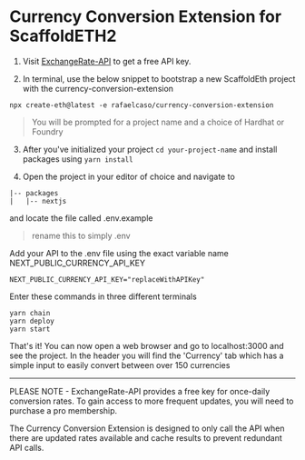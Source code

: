 # Currency Conversion Extension for ScaffoldETH2

1) Visit [ExchangeRate-API](https://www.exchangerate-api.com/) to get a free API key.

2) In terminal, use the below snippet to bootstrap a new ScaffoldEth project with the currency-conversion-extension

```
npx create-eth@latest -e rafaelcaso/currency-conversion-extension
```

> You will be prompted for a project name and a choice of Hardhat or Foundry

3) After you've initialized your project
```cd your-project-name```
and install packages using
```yarn install```


4) Open the project in your editor of choice and navigate to 
```
|-- packages
|   |-- nextjs
```
and locate the file called .env.example

> rename this to simply .env

Add your API to the .env file using the exact variable name NEXT_PUBLIC_CURRENCY_API_KEY

```NEXT_PUBLIC_CURRENCY_API_KEY="replaceWithAPIKey" ```


Enter these commands in three different terminals
```
yarn chain
yarn deploy
yarn start
```



That's it! You can now open a web browser and go to localhost:3000 and see the project.
In the header you will find the 'Currency' tab which has a simple input to easily convert between over 150 currencies


---

PLEASE NOTE - ExchangeRate-API provides a free key for once-daily conversion rates. To gain access to more frequent updates, you will need to purchase a pro membership.

The Currency Conversion Extension is designed to only call the API when there are updated rates available and cache results to prevent redundant API calls.
